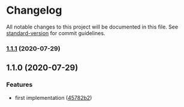 # Changelog

All notable changes to this project will be documented in this file. See [standard-version](https://github.com/conventional-changelog/standard-version) for commit guidelines.

### [1.1.1](https://github.com/moxystudio/next-sitemaps-plugin/compare/v1.1.0...v1.1.1) (2020-07-29)

## 1.1.0 (2020-07-29)


### Features

* first implementation ([45782b2](https://github.com/moxystudio/next-sitemaps-plugin/commit/45782b27d7b492847b5f9d81c08530ba30121c7c))
